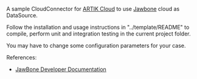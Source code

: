 A sample CloudConnector for [ARTIK Cloud](https://www.artik.io/cloud/) to use [Jawbone](https://jawbone.com) cloud as DataSource.

Follow the installation and usage instructions in "../template/README" to compile, perform unit and integration testing in the current project folder.

You may have to change some configuration parameters for your case. 

References:

* [JawBone Developer Documentation](https://jawbone.com/up/developer)
